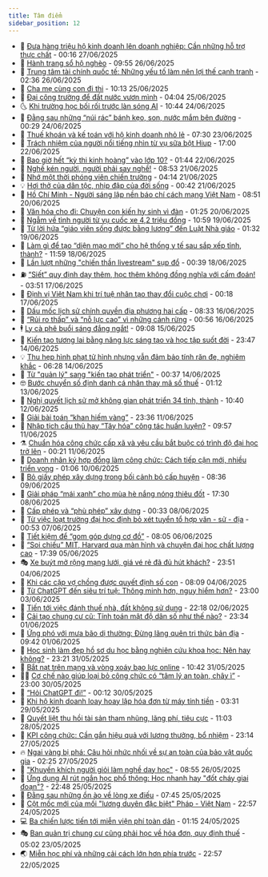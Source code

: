 ```yaml
---
title: Tâm điểm
sidebar_position: 12
---
```


<!-- dantri-tam-diem:START -->
- 🚦 [Đưa hàng triệu hộ kinh doanh lên doanh nghiệp: Cần những hỗ trợ thực chất](https://dantri.com.vn/tam-diem/dua-hang-trieu-ho-kinh-doanh-len-doanh-nghiep-can-nhung-ho-tro-thuc-chat-20250626214028668.htm) - 00:16 27/06/2025
- 🫶 [Hành trang sổ hộ nghèo](https://dantri.com.vn/tam-diem/hanh-trang-so-ho-ngheo-20250626125637291.htm) - 09:55 26/06/2025
- 🦏 [Trung tâm tài chính quốc tế: Những yếu tố làm nên lợi thế cạnh tranh](https://dantri.com.vn/tam-diem/trung-tam-tai-chinh-quoc-te-nhung-yeu-to-lam-nen-loi-the-canh-tranh-20250626072008666.htm) - 02:36 26/06/2025
- 🧰 [Cha mẹ cùng con đi thi](https://dantri.com.vn/tam-diem/cha-me-cung-con-di-thi-20250625171327845.htm) - 10:13 25/06/2025
- 🙉 [Đại công trường để đất nước vươn mình](https://dantri.com.vn/tam-diem/dai-cong-truong-de-dat-nuoc-vuon-minh-20250625094542488.htm) - 04:04 25/06/2025
- 🌜 [Khi trường học bối rối trước làn sóng AI](https://dantri.com.vn/tam-diem/khi-truong-hoc-boi-roi-truoc-lan-song-ai-20250624145159670.htm) - 10:44 24/06/2025
- 🤔 [Đằng sau những “núi rác” bánh kẹo, son, nước mắm bên đường](https://dantri.com.vn/tam-diem/dang-sau-nhung-nui-rac-banh-keo-son-nuoc-mam-ben-duong-20250623211614133.htm) - 00:29 24/06/2025
- 🤩 [Thuế khoán và kế toán với hộ kinh doanh nhỏ lẻ](https://dantri.com.vn/tam-diem/thue-khoan-va-ke-toan-voi-ho-kinh-doanh-nho-le-20250622185656518.htm) - 07:30 23/06/2025
- 🦅 [Trách nhiệm của người nổi tiếng nhìn từ vụ sữa bột Hiup](https://dantri.com.vn/tam-diem/trach-nhiem-cua-nguoi-noi-tieng-nhin-tu-vu-sua-bot-hiup-20250622190524154.htm) - 17:00 22/06/2025
- 💫 [Bao giờ hết “kỳ thi kinh hoàng” vào lớp 10?](https://dantri.com.vn/tam-diem/bao-gio-het-ky-thi-kinh-hoang-vao-lop-10-20250622084445618.htm) - 01:44 22/06/2025
- 🤗 [Nghề kén người, người phải say nghề!](https://dantri.com.vn/tam-diem/nghe-ken-nguoi-nguoi-phai-say-nghe-20250621155322328.htm) - 08:53 21/06/2025
- 🫶 [Nhớ một thời phóng viên chiến trường](https://dantri.com.vn/tam-diem/nho-mot-thoi-phong-vien-chien-truong-20250621111422094.htm) - 04:14 21/06/2025
- 💡 [Hơi thở của dân tộc, nhịp đập của đời sống](https://dantri.com.vn/tam-diem/hoi-tho-cua-dan-toc-nhip-dap-cua-doi-song-20250621074041831.htm) - 00:42 21/06/2025
- 🌮 [Hồ Chí Minh - Người sáng lập nền báo chí cách mạng Việt Nam](https://dantri.com.vn/tam-diem/ho-chi-minh-nguoi-sang-lap-nen-bao-chi-cach-mang-viet-nam-20250620155146853.htm) - 08:51 20/06/2025
- 🌊 [Văn hóa cho đi: Chuyện con kiến hy sinh vì đàn](https://dantri.com.vn/tam-diem/van-hoa-cho-di-chuyen-con-kien-hy-sinh-vi-dan-20250619180948138.htm) - 01:25 20/06/2025
- 👹 [Ngẫm về tình người từ vụ cuốc xe 4,2 triệu đồng](https://dantri.com.vn/tam-diem/ngam-ve-tinh-nguoi-tu-vu-cuoc-xe-42-trieu-dong-20250619175802645.htm) - 10:59 19/06/2025
- 🤩 [Từ lời hứa “giáo viên sống được bằng lương” đến Luật Nhà giáo](https://dantri.com.vn/tam-diem/tu-loi-hua-giao-vien-song-duoc-bang-luong-den-luat-nha-giao-20250618215943846.htm) - 01:32 19/06/2025
- 💄 [Làm gì để tạo “diện mạo mới” cho hệ thống y tế sau sắp xếp tỉnh, thành?](https://dantri.com.vn/tam-diem/lam-gi-de-tao-dien-mao-moi-cho-he-thong-y-te-sau-sap-xep-tinh-thanh-20250618161849101.htm) - 11:59 18/06/2025
- 🦣 [Lần lượt những &quot;chiến thần livestream&quot; sụp đổ](https://dantri.com.vn/tam-diem/lan-luot-nhung-chien-than-livestream-sup-do-20250618073911022.htm) - 00:39 18/06/2025
- ⛽️ [“Siết” quy định dạy thêm, học thêm không đồng nghĩa với cấm đoán!](https://dantri.com.vn/tam-diem/siet-quy-dinh-day-them-hoc-them-khong-dong-nghia-voi-cam-doan-20250617105057397.htm) - 03:51 17/06/2025
- 🌁 [Định vị Việt Nam khi trí tuệ nhân tạo thay đổi cuộc chơi](https://dantri.com.vn/tam-diem/dinh-vi-viet-nam-khi-tri-tue-nhan-tao-thay-doi-cuoc-choi-20250617071755869.htm) - 00:18 17/06/2025
- 🥳 [Dấu mốc lịch sử chính quyền địa phương hai cấp](https://dantri.com.vn/tam-diem/dau-moc-lich-su-chinh-quyen-dia-phuong-hai-cap-20250616153311599.htm) - 08:33 16/06/2025
- 🧐 [“Rủi ro thấp” và “nỗ lực cao” vì những cánh rừng](https://dantri.com.vn/tam-diem/rui-ro-thap-va-no-luc-cao-vi-nhung-canh-rung-20250616075642696.htm) - 00:56 16/06/2025
- 🕴 [Ly cà phê buổi sáng đắng ngắt!](https://dantri.com.vn/tam-diem/ly-ca-phe-buoi-sang-dang-ngat-20250615141819922.htm) - 09:08 15/06/2025
- 🥳 [Kiến tạo tương lai bằng năng lực sáng tạo và học tập suốt đời](https://dantri.com.vn/tam-diem/kien-tao-tuong-lai-bang-nang-luc-sang-tao-va-hoc-tap-suot-doi-20250613195456226.htm) - 23:47 14/06/2025
- 💡 [Thu hẹp hình phạt tử hình nhưng vẫn đảm bảo tính răn đe, nghiêm khắc](https://dantri.com.vn/tam-diem/thu-hep-hinh-phat-tu-hinh-nhung-van-dam-bao-tinh-ran-de-nghiem-khac-20250614131715716.htm) - 06:28 14/06/2025
- 🦣 [Từ &quot;quản lý&quot; sang &quot;kiến tạo phát triển&quot;](https://dantri.com.vn/tam-diem/tu-quan-ly-sang-kien-tao-phat-trien-20250614073743135.htm) - 00:37 14/06/2025
- 🤓 [Bước chuyển số định danh cá nhân thay mã số thuế](https://dantri.com.vn/tam-diem/buoc-chuyen-so-dinh-danh-ca-nhan-thay-ma-so-thue-20250613081202769.htm) - 01:12 13/06/2025
- 🤭 [Nghị quyết lịch sử mở không gian phát triển 34 tỉnh, thành](https://dantri.com.vn/tam-diem/nghi-quyet-lich-su-mo-khong-gian-phat-trien-34-tinh-thanh-20250612161557037.htm) - 10:40 12/06/2025
- 🌮 [Giải bài toán “khan hiếm vàng”](https://dantri.com.vn/tam-diem/giai-bai-toan-khan-hiem-vang-20250611094830599.htm) - 23:36 11/06/2025
- 🗽 [Nhập tịch cầu thủ hay “Tây hóa” công tác huấn luyện?](https://dantri.com.vn/tam-diem/nhap-tich-cau-thu-hay-tay-hoa-cong-tac-huan-luyen-20250611162319527.htm) - 09:57 11/06/2025
- ⚗️ [Chuẩn hóa công chức cấp xã và yêu cầu bắt buộc có trình độ đại học trở lên](https://dantri.com.vn/tam-diem/chuan-hoa-cong-chuc-cap-xa-va-yeu-cau-bat-buoc-co-trinh-do-dai-hoc-tro-len-20250610071348694.htm) - 00:21 11/06/2025
- 🥰 [Doanh nhân ký hợp đồng làm công chức: Cách tiếp cận mới, nhiều triển vọng](https://dantri.com.vn/tam-diem/doanh-nhan-ky-hop-dong-lam-cong-chuc-cach-tiep-can-moi-nhieu-trien-vong-20250610070101552.htm) - 01:06 10/06/2025
- 🚀 [Bỏ giấy phép xây dựng trong bối cảnh bỏ cấp huyện](https://dantri.com.vn/tam-diem/bo-giay-phep-xay-dung-trong-boi-canh-bo-cap-huyen-20250609153604141.htm) - 08:36 09/06/2025
- 🎊 [Giải pháp “mái xanh” cho mùa hè nắng nóng thiêu đốt](https://dantri.com.vn/tam-diem/giai-phap-mai-xanh-cho-mua-he-nang-nong-thieu-dot-20250609003019666.htm) - 17:30 08/06/2025
- 🦣 [Cấp phép và “phù phép” xây dựng](https://dantri.com.vn/tam-diem/cap-phep-va-phu-phep-xay-dung-20250607081752953.htm) - 00:33 08/06/2025
- 🎃 [Từ việc loạt trường đại học định bỏ xét tuyển tổ hợp văn - sử - địa](https://dantri.com.vn/tam-diem/tu-viec-loat-truong-dai-hoc-dinh-bo-xet-tuyen-to-hop-van-su-dia-20250606145911055.htm) - 00:53 07/06/2025
- 💂 [Tiết kiệm để “gom góp dựng cơ đồ”](https://dantri.com.vn/tam-diem/tiet-kiem-de-gom-gop-dung-co-do-20250606150517393.htm) - 08:05 06/06/2025
- 🦒 [“Soi chiếu” MIT, Harvard qua màn hình và chuyện đại học chất lượng cao](https://dantri.com.vn/tam-diem/soi-chieu-mit-harvard-qua-man-hinh-va-chuyen-dai-hoc-chat-luong-cao-20250605130957605.htm) - 17:39 05/06/2025
- 🎭 [Xe buýt mở rộng mạng lưới, giá vé rẻ đã đủ hút khách?](https://dantri.com.vn/tam-diem/xe-buyt-mo-rong-mang-luoi-gia-ve-re-da-du-hut-khach-20250605065129289.htm) - 23:51 04/06/2025
- 📝 [Khi các cặp vợ chồng được quyết định số con](https://dantri.com.vn/tam-diem/khi-cac-cap-vo-chong-duoc-quyet-dinh-so-con-20250604080524513.htm) - 08:09 04/06/2025
- 🦄 [Từ ChatGPT đến siêu trí tuệ: Thông minh hơn, nguy hiểm hơn?](https://dantri.com.vn/tam-diem/tu-chatgpt-den-sieu-tri-tue-thong-minh-hon-nguy-hiem-hon-20250603222030421.htm) - 23:00 03/06/2025
- 🚀 [Tiến tới việc đánh thuế nhà, đất không sử dụng](https://dantri.com.vn/tam-diem/tien-toi-viec-danh-thue-nha-dat-khong-su-dung-20250602210427147.htm) - 22:18 02/06/2025
- 💂 [Cải tạo chung cư cũ: Tính toán mật độ dân số như thế nào?](https://dantri.com.vn/tam-diem/cai-tao-chung-cu-cu-tinh-toan-mat-do-dan-so-nhu-the-nao-20250602063355606.htm) - 23:34 01/06/2025
- 👀 [Ứng phó với mưa bão dị thường: Đừng lãng quên tri thức bản địa](https://dantri.com.vn/tam-diem/ung-pho-voi-mua-bao-di-thuong-dung-lang-quen-tri-thuc-ban-dia-20250601124201184.htm) - 09:42 01/06/2025
- 🚦 [Học sinh làm đẹp hồ sơ du học bằng nghiên cứu khoa học: Nên hay không?](https://dantri.com.vn/tam-diem/hoc-sinh-lam-dep-ho-so-du-hoc-bang-nghien-cuu-khoa-hoc-nen-hay-khong-20250531163222874.htm) - 23:21 31/05/2025
- 💃 [Bắt nạt trên mạng và vòng xoáy bạo lực online](https://dantri.com.vn/tam-diem/bat-nat-tren-mang-va-vong-xoay-bao-luc-online-20250531160056142.htm) - 10:42 31/05/2025
- 🧑‍💻 [Cơ chế nào giúp loại bỏ công chức có “tâm lý an toàn, chây ì”](https://dantri.com.vn/tam-diem/co-che-nao-giup-loai-bo-cong-chuc-co-tam-ly-an-toan-chay-i-20250530233645748.htm) - 23:00 30/05/2025
- 🥰 [“Hỏi ChatGPT đi!”](https://dantri.com.vn/tam-diem/hoi-chatgpt-di-20250529125929590.htm) - 00:12 30/05/2025
- 🥳 [Khi hộ kinh doanh loay hoay lập hóa đơn từ máy tính tiền](https://dantri.com.vn/tam-diem/khi-ho-kinh-doanh-loay-hoay-lap-hoa-don-tu-may-tinh-tien-20250529074949656.htm) - 03:31 29/05/2025
- 🥳 [Quyết liệt thu hồi tài sản tham nhũng, lãng phí, tiêu cực](https://dantri.com.vn/tam-diem/quyet-liet-thu-hoi-tai-san-tham-nhung-lang-phi-tieu-cuc-20250528180251016.htm) - 11:03 28/05/2025
- 🎉 [KPI công chức: Cần gắn hiệu quả với lương thưởng, bổ nhiệm](https://dantri.com.vn/tam-diem/kpi-cong-chuc-can-gan-hieu-qua-voi-luong-thuong-bo-nhiem-20250528061418423.htm) - 23:14 27/05/2025
- 🔥 [Ngai vàng bị phá: Câu hỏi nhức nhối về sự an toàn của bảo vật quốc gia](https://dantri.com.vn/tam-diem/ngai-vang-bi-pha-cau-hoi-nhuc-nhoi-ve-su-an-toan-cua-bao-vat-quoc-gia-20250526154008838.htm) - 02:25 27/05/2025
- 🥸 [&quot;Khuyến khích người giỏi làm nghề dạy học&quot;](https://dantri.com.vn/tam-diem/khuyen-khich-nguoi-gioi-lam-nghe-day-hoc-20250526154216881.htm) - 08:55 26/05/2025
- 💯 [Ứng dụng AI rút ngắn học phổ thông: Học nhanh hay &quot;đốt cháy giai đoạn&quot;?](https://dantri.com.vn/tam-diem/ung-dung-ai-rut-ngan-hoc-pho-thong-hoc-nhanh-hay-dot-chay-giai-doan-20250525094237436.htm) - 22:48 25/05/2025
- 🦏 [Đằng sau những ồn ào về lòng xe điếu](https://dantri.com.vn/tam-diem/dang-sau-nhung-on-ao-ve-long-xe-dieu-20250521062944983.htm) - 07:45 25/05/2025
- 👹 [Cột mốc mới của mối &quot;lương duyên đặc biệt&quot; Pháp - Việt Nam](https://dantri.com.vn/tam-diem/cot-moc-moi-cua-moi-luong-duyen-dac-biet-phap-viet-nam-20250524161913403.htm) - 22:57 24/05/2025
- 💻 [Ba chiến lược tiến tới miễn viện phí toàn dân](https://dantri.com.vn/tam-diem/ba-chien-luoc-tien-toi-mien-vien-phi-toan-dan-20250524080403224.htm) - 01:15 24/05/2025
- 🎭 [Ban quản trị chung cư cũng phải học về hóa đơn, quy định thuế](https://dantri.com.vn/tam-diem/ban-quan-tri-chung-cu-cung-phai-hoc-ve-hoa-don-quy-dinh-thue-20250522223528500.htm) - 05:02 23/05/2025
- 🌏 [Miễn học phí và những cải cách lớn hơn phía trước](https://dantri.com.vn/tam-diem/mien-hoc-phi-va-nhung-cai-cach-lon-hon-phia-truoc-20250522224937993.htm) - 22:57 22/05/2025<!-- dantri-tam-diem:END -->
